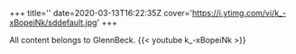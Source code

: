 +++
title=''
date=2020-03-13T16:22:35Z
cover='https://i.ytimg.com/vi/k_-xBopeiNk/sddefault.jpg'
+++

All content belongs to GlennBeck.
{{< youtube k_-xBopeiNk >}}
